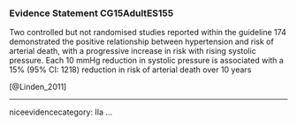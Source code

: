 ### Evidence Statement CG15AdultES155
Two controlled but not randomised studies reported within the guideline 174 demonstrated the positive relationship between hypertension and risk of arterial death, with a progressive increase in risk with rising systolic pressure. Each 10 mmHg reduction in systolic pressure is associated with a 15% (95% CI: 1218) reduction in risk of arterial death over 10 years

[@Linden_2011]

---
niceevidencecategory: IIa
...


